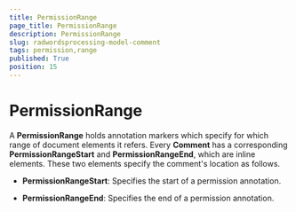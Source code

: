 ```yaml
---
title: PermissionRange
page_title: PermissionRange
description: PermissionRange
slug: radwordsprocessing-model-comment
tags: permission,range
published: True
position: 15
---
```


# PermissionRange



A __PermissionRange__ holds annotation markers which specify for which range of document elements it refers. Every __Comment__ has a corresponding __PermissionRangeStart__ and __PermissionRangeEnd__, which are inline elements. These two elements specify the comment's location as follows.
      

* __PermissionRangeStart__: Specifies the start of a permission annotation.

* __PermissionRangeEnd__: Specifies the end of a permission annotation.
          
